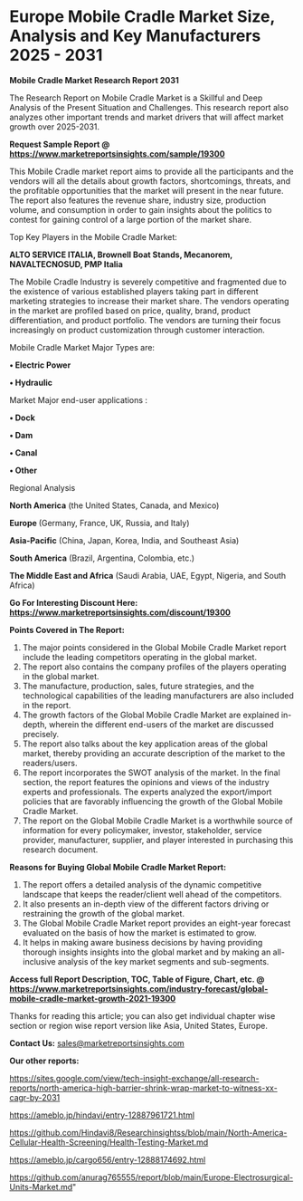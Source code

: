 # Europe Mobile Cradle Market Size, Analysis and Key Manufacturers 2025 - 2031

<strong>Mobile Cradle Market Research Report 2031</strong>

The Research Report on Mobile Cradle Market is a Skillful and Deep Analysis of the Present Situation and Challenges. This research report also analyzes other important trends and market drivers that will affect market growth over 2025-2031.

<strong>Request Sample Report @ <a href=https://www.marketreportsinsights.com/sample/19300>https://www.marketreportsinsights.com/sample/19300</a></strong>

This Mobile Cradle market report aims to provide all the participants and the vendors will all the details about growth factors, shortcomings, threats, and the profitable opportunities that the market will present in the near future. The report also features the revenue share, industry size, production volume, and consumption in order to gain insights about the politics to contest for gaining control of a large portion of the market share.

Top Key Players in the Mobile Cradle Market:

<strong>ALTO SERVICE ITALIA, Brownell Boat Stands, Mecanorem, NAVALTECNOSUD, PMP Italia</strong>

The Mobile Cradle Industry is severely competitive and fragmented due to the existence of various established players taking part in different marketing strategies to increase their market share. The vendors operating in the market are profiled based on price, quality, brand, product differentiation, and product portfolio. The vendors are turning their focus increasingly on product customization through customer interaction.

Mobile Cradle Market Major Types are:

<strong>• Electric Power

• Hydraulic</strong>

Market Major end-user applications :

<strong>• Dock

• Dam

• Canal

• Other</strong>

Regional Analysis

</u><strong><b>North America</b></strong> (the United States, Canada, and Mexico)

<strong><b>Europe </b></strong>(Germany, France, UK, Russia, and Italy)

<strong><b>Asia-Pacific</b></strong> (China, Japan, Korea, India, and Southeast Asia)

<strong><b>South America</b></strong> (Brazil, Argentina, Colombia, etc.)

<strong><b>The Middle East and Africa</b></strong> (Saudi Arabia, UAE, Egypt, Nigeria, and South Africa)

<strong>Go For Interesting Discount Here: <a href=https://www.marketreportsinsights.com/discount/19300>https://www.marketreportsinsights.com/discount/19300</a></strong>

<strong>Points Covered in The Report:</strong>
<ol>
  <li>The major points considered in the Global Mobile Cradle Market report include the leading competitors operating in the global market.</li>
  <li>The report also contains the company profiles of the players operating in the global market.</li>
  <li>The manufacture, production, sales, future strategies, and the technological capabilities of the leading manufacturers are also included in the report.</li>
  <li>The growth factors of the Global Mobile Cradle Market are explained in-depth, wherein the different end-users of the market are discussed precisely.</li>
  <li>The report also talks about the key application areas of the global market, thereby providing an accurate description of the market to the readers/users.</li>
  <li>The report incorporates the SWOT analysis of the market. In the final section, the report features the opinions and views of the industry experts and professionals. The experts analyzed the export/import policies that are favorably influencing the growth of the Global Mobile Cradle Market.</li>
  <li>The report on the Global Mobile Cradle Market is a worthwhile source of information for every policymaker, investor, stakeholder, service provider, manufacturer, supplier, and player interested in purchasing this research document.</li>
</ol>
<strong>Reasons for Buying Global Mobile Cradle Market Report:</strong>

<ol>
  <li>The report offers a detailed analysis of the dynamic competitive landscape that keeps the reader/client well ahead of the competitors.</li>
  <li>It also presents an in-depth view of the different factors driving or restraining the growth of the global market.</li>
  <li>The Global Mobile Cradle Market report provides an eight-year forecast evaluated on the basis of how the market is estimated to grow.</li>
  <li>It helps in making aware business decisions by having providing thorough insights insights into the global market and by making an all-inclusive analysis of the key market segments and sub-segments.</li>
</ol>
<strong>Access full Report Description, TOC, Table of Figure, Chart, etc. @ <a href=https://www.marketreportsinsights.com/industry-forecast/global-mobile-cradle-market-growth-2021-19300>https://www.marketreportsinsights.com/industry-forecast/global-mobile-cradle-market-growth-2021-19300</a></strong>


Thanks for reading this article; you can also get individual chapter wise section or region wise report version like Asia, United States, Europe.

<strong>Contact Us:</strong>
sales@marketreportsinsights.com

<strong>Our other reports:</strong>

<a href=https://sites.google.com/view/tech-insight-exchange/all-research-reports/north-america-high-barrier-shrink-wrap-market-to-witness-xx-cagr-by-2031>https://sites.google.com/view/tech-insight-exchange/all-research-reports/north-america-high-barrier-shrink-wrap-market-to-witness-xx-cagr-by-2031</a>

<a href=https://ameblo.jp/hindavi/entry-12887961721.html>https://ameblo.jp/hindavi/entry-12887961721.html</a>

<a href=https://github.com/Hindavi8/Researchinsightss/blob/main/North-America-Cellular-Health-Screening/Health-Testing-Market.md>https://github.com/Hindavi8/Researchinsightss/blob/main/North-America-Cellular-Health-Screening/Health-Testing-Market.md</a>

<a href=https://ameblo.jp/cargo656/entry-12888174692.html>https://ameblo.jp/cargo656/entry-12888174692.html</a>

<a href=https://github.com/anurag765555/report/blob/main/Europe-Electrosurgical-Units-Market.md>https://github.com/anurag765555/report/blob/main/Europe-Electrosurgical-Units-Market.md</a>"
